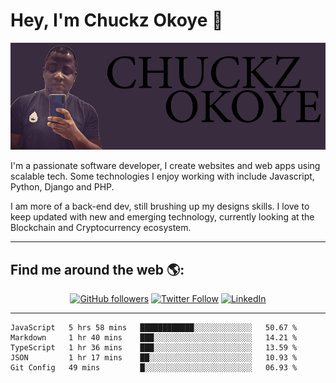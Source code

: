 # Hey, I'm Chuckz Okoye 👑

<img src="https://raw.githubusercontent.com/tricelex/tricelex/master/tricelex.png" alt="banner that says Chuckz Okoye alongside a picture of Chuckz">

I'm a passionate software developer, I create websites and web apps using scalable tech. Some technologies I enjoy working with include Javascript, Python, Django and PHP.

I am more of a back-end dev, still brushing up my designs skills. I love to keep updated with new and emerging technology, currently looking at the Blockchain and Cryptocurrency ecosystem.

-----

## Find me around the web 🌎:
<p align="center">
    <a href="https://github.com/tricelex"><img alt="GitHub followers" src="https://img.shields.io/github/followers/tricelex?style=social"></a>
	<a href="https://twitter.com/chuckzokoye"><img alt="Twitter Follow" src="https://img.shields.io/twitter/follow/chuckzokoye?style=social"></a>
	<a href="https://www.linkedin.com/in/chuckzokoye"><img src="https://img.shields.io/badge/LinkedIn--_.svg?style=social&logo=linkedin" alt="LinkedIn"></a>
</p>

-----

<!--START_SECTION:waka-->
```text
JavaScript   5 hrs 58 mins   ████████████░░░░░░░░░░░░░   50.67 % 
Markdown     1 hr 40 mins    ███░░░░░░░░░░░░░░░░░░░░░░   14.21 % 
TypeScript   1 hr 36 mins    ███░░░░░░░░░░░░░░░░░░░░░░   13.59 % 
JSON         1 hr 17 mins    ██░░░░░░░░░░░░░░░░░░░░░░░   10.93 % 
Git Config   49 mins         █░░░░░░░░░░░░░░░░░░░░░░░░   06.93 %
```
<!--END_SECTION:waka-->